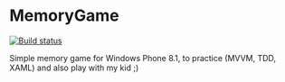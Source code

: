 # MemoryGame

[![Build status](https://ci.appveyor.com/api/projects/status/386sr3sw3i92tub7?svg=true)](https://ci.appveyor.com/project/andreminelli/memorygame)

Simple memory game for Windows Phone 8.1, to practice (MVVM, TDD, XAML) and also play with my kid ;)
